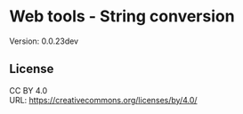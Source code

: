 # Web tools - String conversion
Version: 0.0.23dev

## License
CC BY 4.0  
URL: https://creativecommons.org/licenses/by/4.0/
